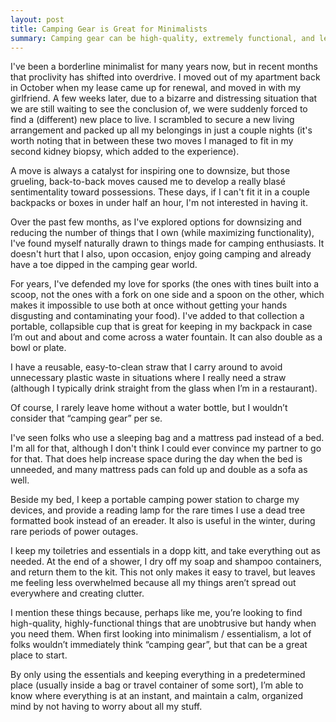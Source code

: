 ```yaml
---
layout: post
title: Camping Gear is Great for Minimalists
summary: Camping gear can be high-quality, extremely functional, and leave a small footprint in your life.
---
```



I've been a borderline minimalist for many years now, but in recent months that proclivity has shifted into overdrive. I moved out of my apartment back in October when my lease came up for renewal, and moved in with my girlfriend. A few weeks later, due to a bizarre and distressing situation that we are still waiting to see the conclusion of, we were suddenly forced to find a (different) new place to live. I scrambled to secure a new living arrangement and packed up all my belongings in just a couple nights (it's worth noting that in between these two moves I managed to fit in my second kidney biopsy, which added to the experience).

A move is always a catalyst for inspiring one to downsize, but those grueling, back-to-back moves caused me to develop a really blasé sentimentality toward possessions. These days, if I can't fit it in a couple backpacks or boxes in under half an hour, I'm not interested in having it.

Over the past few months, as I've explored options for downsizing and reducing the number of things that I own (while maximizing functionality), I've found myself naturally drawn to things made for camping enthusiasts. It doesn't hurt that I also, upon occasion, enjoy going camping and already have a toe dipped in the camping gear world.

For years, I've defended my love for sporks (the ones with tines built into a scoop, not the ones with a fork on one side and a spoon on the other, which makes it impossible to use both at once without getting your hands disgusting and contaminating your food). I've added to that collection a portable, collapsible cup that is great for keeping in my backpack in case I’m out and about and come across a water fountain. It can also double as a bowl or plate.

I have a reusable, easy-to-clean straw that I carry around to avoid unnecessary plastic waste in situations where I really need a straw (although I typically drink straight from the glass when I’m in a restaurant).

Of course, I rarely leave home without a water bottle, but I wouldn’t consider that “camping gear” per se.

I've seen folks who use a sleeping bag and a mattress pad instead of a bed. I'm all for that, although I don't think I could ever convince my partner to go for that. That does help increase space during the day when the bed is unneeded, and many mattress pads can fold up and double as a sofa as well.

Beside my bed, I keep a portable camping power station to charge my devices, and provide a reading lamp for the rare times I use a dead tree formatted book instead of an ereader. It also is useful in the winter, during rare periods of power outages.

I keep my toiletries and essentials in a dopp kitt, and take everything out as needed. At the end of a shower, I dry off my soap and shampoo containers, and return them to the kit. This not only makes it easy to travel, but leaves me feeling less overwhelmed because all my things aren’t spread out everywhere and creating clutter.

I mention these things because, perhaps like me, you’re looking to find high-quality, highly-functional things that are unobtrusive but handy when you need them. When first looking into minimalism / essentialism, a lot of folks wouldn’t immediately think “camping gear”, but that can be a great place to start. 

By only using the essentials and keeping everything in a predetermined place (usually inside a bag or travel container of some sort), I’m able to know where everything is at an instant, and maintain a calm, organized mind by not having to worry about all my stuff.
